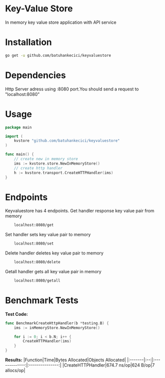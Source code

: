 # Key-Value Store
In memory key value store application with API service

# Installation
```bash
go get -u github.com/batuhankecici/keyvaluestore
```

# Dependencies

Http Server adress using :8080 port.You should send a request to "localhost:8080"
# Usage

```go
package main

import (
	kvstore "github.com/batuhankecici/keyvaluestore"
)

func main() {
	// create new in memory store
	ims := kvstore.store.NewInMemoryStore()
	// create http handler
	h := kvstore.transport.CreateHTTPHandler(ims)
}
```
# Endpoints

Keyvaluestore has 4 endpoints.
Get handler response key value pair from memory
```zsh
	localhost:8080/get
```
Set handler sets key value pair to memory
```zsh
	localhost:8080/set
```
Delete handler deletes key value pair to memory
```zsh
	localhost:8080/delete
```
Getall handler gets all key value pair in memory
```zsh
	localhost:8080/getall
```

# Benchmark Tests
**Test Code:**

```go
func BenchmarkCreateHttpHandler(b *testing.B) {
	ims := inMemoryStore.NewInMemoryStore()

	for i := 0; i < b.N; i++ {
		CreateHTTPHandler(ims)
	}
}

```

**Results:**
|Function|Time|Bytes Allocated|Objects Allocated|
|:-------|:--:|:-------------:|:---------------:|
|CreateHTTPHandler|674.7 ns/op|624 B/op|7 allocs/op|